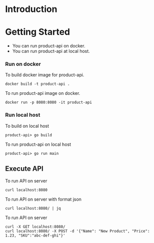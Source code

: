 # Introduction

# Getting Started
* You can run product-api on docker.
* You can run product-api at local host.
### Run on docker
To build docker image for product-api. 
```
docker build -t product-api .
```

To run product-api image on docker. 
```
docker run -p 8080:8080 -it product-api
```
### Run local host
To build on local host
```
product-api> go build
```

To run product-api on local host
```
product-api> go run main
```
## Execute API
To run API on server
```
curl localhost:8080
```

To run API on server with format json
```
curl localhost:8080/ | jq
```

To run API on server
```
curl -X GET localhost:8080/ 
curl localhost:8080/ -X POST -d '{"Name": "New Product", "Price": 1.23, "SKU":"abc-def-ghi"}'
```